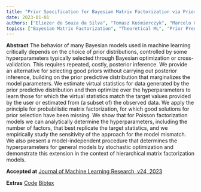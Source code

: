 ```yaml
---
title: "Prior Specification for Bayesian Matrix Factorization via Prior Predictive Matching"
date: 2023-01-01
authors: ["Eliezer de Souza da Silva", "Tomasz Kuśmierczyk", "Marcelo Hartmann", "Arto Klami"]
topics: ["Bayesian Matrix Factorization", "Theoretical ML", "Prior Predictive Analysis"]
---
```


**Abstract**
The behavior of many Bayesian models used in machine learning critically depends on the choice of prior distributions, controlled by some hyperparameters typically selected through Bayesian optimization or cross-validation. This requires repeated, costly, posterior inference. We provide an alternative for selecting good priors without carrying out posterior inference, building on the prior predictive distribution that marginalizes the model parameters. We estimate virtual statistics for data generated by the prior predictive distribution and then optimize over the hyperparameters to learn those for which the virtual statistics match the target values provided by the user or estimated from (a subset of) the observed data. We apply the principle for probabilistic matrix factorization, for which good solutions for prior selection have been missing. We show that for Poisson factorization models we can analytically determine the hyperparameters, including the number of factors, that best replicate the target statistics, and we empirically study the sensitivity of the approach for the model mismatch. We also present a model-independent procedure that determines the hyperparameters for general models by stochastic optimization and demonstrate this extension in the context of hierarchical matrix factorization models.


**Accepted at**
[Journal of Machine Learning Research, v24, 2023](https://www.jmlr.org/papers/v24/21-0623.html)

**Extras**
[Code](https://github.com/zehsilva/prior-predictive-specification)
[Bibtex](bibtex/bib.bib)






